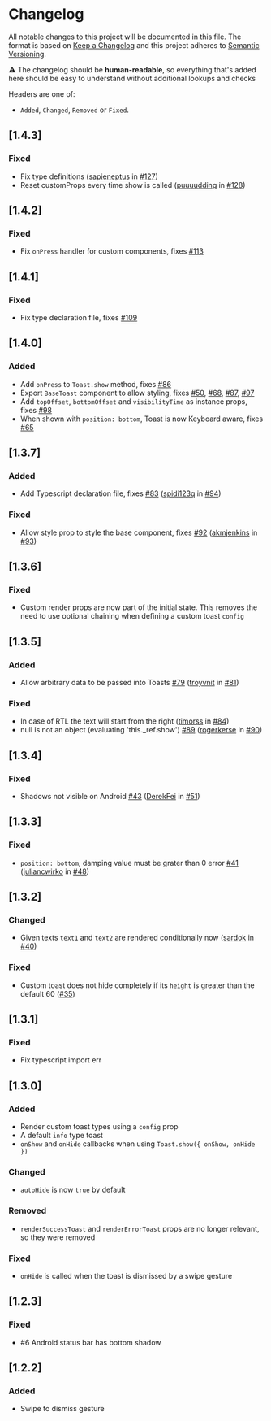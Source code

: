 # Changelog

All notable changes to this project will be documented in this file. The format is based on [Keep a Changelog](http://keepachangelog.com/en/1.0.0/)
and this project adheres to [Semantic Versioning](http://semver.org/spec/v2.0.0.html).

⚠️ The changelog should be **human-readable**, so everything that's added here should be easy to understand without additional lookups and checks

Headers are one of:

- `Added`, `Changed`, `Removed` or `Fixed`.

## [1.4.3]

### Fixed

- Fix type definitions ([sapieneptus](https://github.com/sapieneptus) in [#127](https://github.com/calintamas/react-native-toast-message/pull/127))
- Reset customProps every time show is called ([puuuudding](https://github.com/puuuudding) in [#128](https://github.com/calintamas/react-native-toast-message/pull/128))

## [1.4.2]

### Fixed

- Fix `onPress` handler for custom components, fixes [#113](https://github.com/calintamas/react-native-toast-message/issues/113)

## [1.4.1]

### Fixed

- Fix type declaration file, fixes [#109](https://github.com/calintamas/react-native-toast-message/issues/109)

## [1.4.0]

### Added

- Add `onPress` to `Toast.show` method, fixes [#86](https://github.com/calintamas/react-native-toast-message/issues/98)
- Export `BaseToast` component to allow styling, fixes [#50](https://github.com/calintamas/react-native-toast-message/issues/50), [#68](https://github.com/calintamas/react-native-toast-message/issues/68), [#87](https://github.com/calintamas/react-native-toast-message/issues/87), [#97](https://github.com/calintamas/react-native-toast-message/issues/97)
- Add `topOffset`, `bottomOffset` and `visibilityTime` as instance props, fixes [#98](https://github.com/calintamas/react-native-toast-message/issues/98)
- When shown with `position: bottom`, Toast is now Keyboard aware, fixes [#65](https://github.com/calintamas/react-native-toast-message/issues/65)

## [1.3.7]

### Added

- Add Typescript declaration file, fixes [#83](https://github.com/calintamas/react-native-toast-message/issues/83) ([spidi123q](https://github.com/spidi123q) in [#94](https://github.com/calintamas/react-native-toast-message/pull/94))

### Fixed

- Allow style prop to style the base component, fixes [#92](https://github.com/calintamas/react-native-toast-message/issues/92) ([akmjenkins](https://github.com/akmjenkins) in [#93](https://github.com/calintamas/react-native-toast-message/pull/93))

## [1.3.6]

### Fixed

- Custom render props are now part of the initial state. This removes the need to use optional chaining when defining a custom toast `config`

## [1.3.5]

### Added

- Allow arbitrary data to be passed into Toasts [#79](https://github.com/calintamas/react-native-toast-message/issues/79) ([troyvnit](https://github.com/troyvnit) in [#81](https://github.com/calintamas/react-native-toast-message/pull/81))

### Fixed

- In case of RTL the text will start from the right ([timorss](https://github.com/timorss) in [#84](https://github.com/calintamas/react-native-toast-message/pull/84))
- null is not an object (evaluating 'this.\_ref.show') [#89](https://github.com/calintamas/react-native-toast-message/issues/89) ([rogerkerse](https://github.com/rogerkerse) in [#90](https://github.com/calintamas/react-native-toast-message/pull/90))

## [1.3.4]

### Fixed

- Shadows not visible on Android [#43](https://github.com/calintamas/react-native-toast-message/issues/43) ([DerekFei](https://github.com/DerekFei) in [#51](https://github.com/calintamas/react-native-toast-message/pull/51))

## [1.3.3]

### Fixed

- `position: bottom`, damping value must be grater than 0 error [#41](https://github.com/calintamas/react-native-toast-message/issues/41) ([juliancwirko](https://github.com/juliancwirko) in [#48](https://github.com/calintamas/react-native-toast-message/pull/48))

## [1.3.2]

### Changed

- Given texts `text1` and `text2` are rendered conditionally now ([sardok](https://github.com/sardok) in [#40](https://github.com/calintamas/react-native-toast-message/pull/40))

### Fixed

- Custom toast does not hide completely if its `height` is greater than the default 60 ([#35](https://github.com/calintamas/react-native-toast-message/issues/35))

## [1.3.1]

### Fixed

- Fix typescript import err

## [1.3.0]

### Added

- Render custom toast types using a `config` prop
- A default `info` type toast
- `onShow` and `onHide` callbacks when using `Toast.show({ onShow, onHide })`

### Changed

- `autoHide` is now `true` by default

### Removed

- `renderSuccessToast` and `renderErrorToast` props are no longer relevant, so they were removed

### Fixed

- `onHide` is called when the toast is dismissed by a swipe gesture

## [1.2.3]

### Fixed

- #6 Android status bar has bottom shadow

## [1.2.2]

### Added

- Swipe to dismiss gesture
